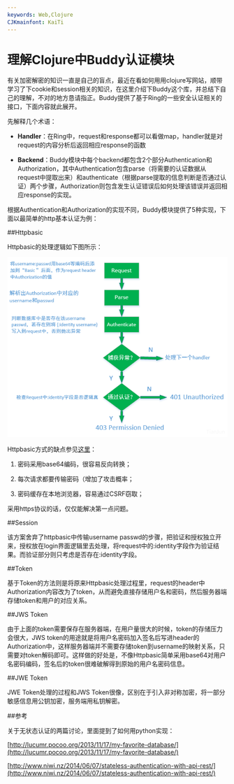 ```yaml
---
keywords: Web,Clojure
CJKmainfont: KaiTi
---
```


# 理解Clojure中Buddy认证模块

有关加密解密的知识一直是自己的盲点，最近在看如何用用clojure写网站，顺带学习了下cookie和session相关的知识，在这里介绍下Buddy这个库，并总结下自己的理解，不对的地方恳请指正。Buddy提供了基于Ring的一些安全认证相关的接口，下面内容就此展开。

先解释几个术语：

- **Handler**：在Ring中，request和response都可以看做map，handler就是对request的内容分析后返回相应response的函数

- **Backend**：Buddy模块中每个backend都包含2个部分Authentication和Authorization，其中Authentication包含parse（将需要的认证数据从request中提取出来）和authenticate（根据parse提取的信息判断是否通过认证）两个步骤，Authorization则包含发生认证错误后如何处理该错误并返回相应response的实现。


根据Authentication和Authorization的实现不同，Buddy模块提供了5种实现，下面以最简单的http基本认证为例：

##Httpbasic

Httpbasic的处理逻辑如下图所示：

![](buddy_logic.png)

Httpbasic方式的缺点参见[这里](http://security.stackexchange.com/questions/67427/what-are-the-disadvantages-of-implementing-http-authentication-in-a-web-applicat)：

1. 密码采用base64编码，很容易反向转换；

2. 每次请求都要传输密码（增加了攻击概率；

3. 密码缓存在本地浏览器，容易通过CSRF窃取；

采用https协议的话，仅仅能解决第一点问题。

##Session

该方案舍弃了httpbasic中传输username passwd的步骤，把验证和授权独立开来，授权放在login界面逻辑里去处理，将request中的:identity字段作为验证结果。而验证部分则只考虑是否存在:identity字段。

##Token

基于Token的方法则是将原来Httpbasic处理过程里，request的header中Authorization内容改为了token，从而避免直接存储用户名和密码，然后服务器端存储token和用户的对应关系。

##JWS Token

由于上面的token需要保存在服务器端，在用户量很大的时候，token的存储压力会很大，JWS token的用途就是将用户名密码加入签名后写进header的Authorization中，这样服务器端并不需要存储token到username的映射关系，只需要对token解码即可。这样做的好处是，不像Httpbasic简单采用base64对用户名密码编码，签名后的token很难破解得到原始的用户名密码信息。

##JWE Token

JWE Token处理的过程和JWS Token很像，区别在于引入非对称加密，将一部分敏感信息用公钥加密，服务端用私钥解密。

##参考

关于无状态认证的两篇讨论，里面提到了如何用python实现：

[http://lucumr.pocoo.org/2013/11/17/my-favorite-database/](http://lucumr.pocoo.org/2013/11/17/my-favorite-database/)

[http://www.niwi.nz/2014/06/07/stateless-authentication-with-api-rest/](http://www.niwi.nz/2014/06/07/stateless-authentication-with-api-rest/)
